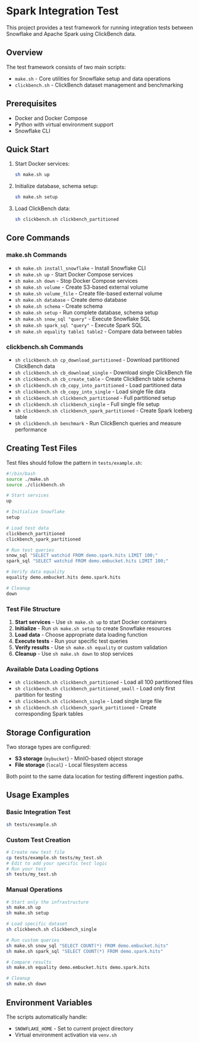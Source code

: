 # Spark Integration Test

This project provides a test framework for running integration tests between Snowflake and Apache Spark using ClickBench data.

## Overview

The test framework consists of two main scripts:

- `make.sh` - Core utilities for Snowflake setup and data operations
- `clickbench.sh` - ClickBench dataset management and benchmarking

## Prerequisites

- Docker and Docker Compose
- Python with virtual environment support
- Snowflake CLI

## Quick Start

1. Start Docker services:

   ```bash
   sh make.sh up
   ```

2. Initialize database, schema setup:

   ```bash
   sh make.sh setup
   ```

3. Load ClickBench data:

   ```bash
   sh clickbench.sh clickbench_partitioned
   ```

## Core Commands

### make.sh Commands

- `sh make.sh install_snowflake` - Install Snowflake CLI
- `sh make.sh up` - Start Docker Compose services
- `sh make.sh down` - Stop Docker Compose services
- `sh make.sh volume` - Create S3-based external volume
- `sh make.sh volume_file` - Create file-based external volume
- `sh make.sh database` - Create demo database
- `sh make.sh schema` - Create schema
- `sh make.sh setup` - Run complete database, schema setup
- `sh make.sh snow_sql "query"` - Execute Snowflake SQL
- `sh make.sh spark_sql "query"` - Execute Spark SQL
- `sh make.sh equality table1 table2` - Compare data between tables

### clickbench.sh Commands

- `sh clickbench.sh cp_download_partitioned` - Download partitioned ClickBench data
- `sh clickbench.sh cb_download_single` - Download single ClickBench file
- `sh clickbench.sh cb_create_table` - Create ClickBench table schema
- `sh clickbench.sh cb_copy_into_partitioned` - Load partitioned data
- `sh clickbench.sh cb_copy_into_single` - Load single file data
- `sh clickbench.sh clickbench_partitioned` - Full partitioned setup
- `sh clickbench.sh clickbench_single` - Full single file setup
- `sh clickbench.sh clickbench_spark_partitioned` - Create Spark Iceberg table
- `sh clickbench.sh benchmark` - Run ClickBench queries and measure performance

## Creating Test Files

Test files should follow the pattern in `tests/example.sh`:

```bash
#!/bin/bash
source ./make.sh
source ./clickbench.sh

# Start services
up

# Initialize Snowflake
setup

# Load test data
clickbench_partitioned
clickbench_spark_partitioned

# Run test queries
snow_sql "SELECT watchid FROM demo.spark.hits LIMIT 100;"
spark_sql "SELECT watchid FROM demo.embucket.hits LIMIT 100;"

# Verify data equality
equality demo.embucket.hits demo.spark.hits

# Cleanup
down
```

### Test File Structure

1. **Start services** - Use `sh make.sh up` to start Docker containers
2. **Initialize** - Run `sh make.sh setup` to create Snowflake resources
3. **Load data** - Choose appropriate data loading function
4. **Execute tests** - Run your specific test queries
5. **Verify results** - Use `sh make.sh equality` or custom validation
6. **Cleanup** - Use `sh make.sh down` to stop services

### Available Data Loading Options

- `sh clickbench.sh clickbench_partitioned` - Load all 100 partitioned files
- `sh clickbench.sh clickbench_partitioned_small` - Load only first partition for testing
- `sh clickbench.sh clickbench_single` - Load single large file
- `sh clickbench.sh clickbench_spark_partitioned` - Create corresponding Spark tables

## Storage Configuration

Two storage types are configured:

- **S3 storage** (`mybucket`) - MinIO-based object storage
- **File storage** (`local`) - Local filesystem access

Both point to the same data location for testing different ingestion paths.

## Usage Examples

### Basic Integration Test

```bash
sh tests/example.sh
```

### Custom Test Creation

```bash
# Create new test file
cp tests/example.sh tests/my_test.sh
# Edit to add your specific test logic
# Run your test
sh tests/my_test.sh
```

### Manual Operations

```bash
# Start only the infrastructure
sh make.sh up
sh make.sh setup

# Load specific dataset
sh clickbench.sh clickbench_single

# Run custom queries
sh make.sh snow_sql "SELECT COUNT(*) FROM demo.embucket.hits"
sh make.sh spark_sql "SELECT COUNT(*) FROM demo.spark.hits"

# Compare results
sh make.sh equality demo.embucket.hits demo.spark.hits

# Cleanup
sh make.sh down
```

## Environment Variables

The scripts automatically handle:

- `SNOWFLAKE_HOME` - Set to current project directory
- Virtual environment activation via `venv.sh`

